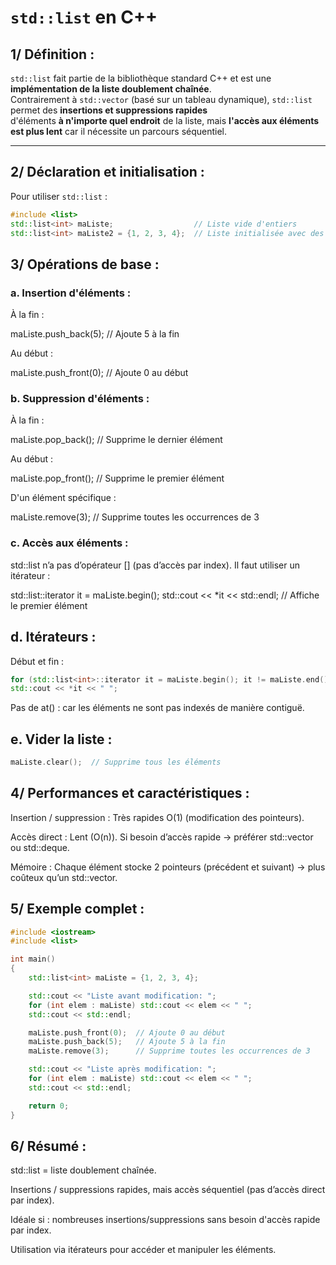 # `std::list` en C++

## 1/ Définition :

`std::list` fait partie de la bibliothèque standard C++ et est une **implémentation de la liste doublement chaînée**.  
Contrairement à `std::vector` (basé sur un tableau dynamique), `std::list` permet des **insertions et suppressions rapides**  
d'éléments **à n'importe quel endroit** de la liste, mais **l'accès aux éléments est plus lent** car il nécessite un parcours séquentiel.

---

## 2/ Déclaration et initialisation :
Pour utiliser `std::list` :
```cpp
#include <list>
std::list<int> maListe;                  // Liste vide d'entiers
std::list<int> maListe2 = {1, 2, 3, 4};  // Liste initialisée avec des éléments
```

## 3/ Opérations de base :

### a. Insertion d'éléments :

À la fin :

maListe.push_back(5);   // Ajoute 5 à la fin

Au début :

maListe.push_front(0);  // Ajoute 0 au début

### b. Suppression d'éléments :

À la fin :

maListe.pop_back();  // Supprime le dernier élément

Au début :

maListe.pop_front(); // Supprime le premier élément

D'un élément spécifique :

maListe.remove(3);   // Supprime toutes les occurrences de 3

### c. Accès aux éléments :

std::list n’a pas d’opérateur [] (pas d’accès par index).
Il faut utiliser un itérateur :

std::list<int>::iterator it = maListe.begin();
std::cout << *it << std::endl;  // Affiche le premier élément

## d. Itérateurs :

Début et fin :

```cpp
for (std::list<int>::iterator it = maListe.begin(); it != maListe.end(); ++it)
std::cout << *it << " ";
```

Pas de at() : car les éléments ne sont pas indexés de manière contiguë.

## e. Vider la liste :

```cpp
maListe.clear();  // Supprime tous les éléments
```

## 4/ Performances et caractéristiques :

Insertion / suppression : Très rapides O(1) (modification des pointeurs).

Accès direct : Lent (O(n)). Si besoin d’accès rapide → préférer std::vector ou std::deque.

Mémoire : Chaque élément stocke 2 pointeurs (précédent et suivant) → plus coûteux qu’un std::vector.

## 5/ Exemple complet :

```cpp
#include <iostream>
#include <list>

int main()
{
    std::list<int> maListe = {1, 2, 3, 4};

    std::cout << "Liste avant modification: ";
    for (int elem : maListe) std::cout << elem << " ";
    std::cout << std::endl;

    maListe.push_front(0);  // Ajoute 0 au début
    maListe.push_back(5);   // Ajoute 5 à la fin
    maListe.remove(3);      // Supprime toutes les occurrences de 3

    std::cout << "Liste après modification: ";
    for (int elem : maListe) std::cout << elem << " ";
    std::cout << std::endl;

    return 0;
}
```

## 6/ Résumé :

std::list = liste doublement chaînée.

Insertions / suppressions rapides, mais accès séquentiel (pas d’accès direct par index).

Idéale si : nombreuses insertions/suppressions sans besoin d'accès rapide par index.

Utilisation via itérateurs pour accéder et manipuler les éléments.